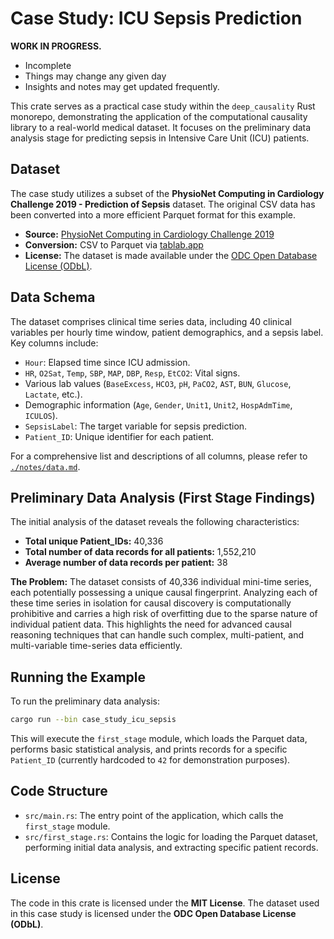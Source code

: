 # Case Study: ICU Sepsis Prediction

**WORK IN PROGRESS.** 
* Incomplete
* Things may change any given day
* Insights and notes may get updated frequently. 

This crate serves as a practical case study within the `deep_causality` Rust monorepo, demonstrating the application of the computational causality library to a real-world medical dataset. It focuses on the preliminary data analysis stage for predicting sepsis in Intensive Care Unit (ICU) patients.

## Dataset

The case study utilizes a subset of the **PhysioNet Computing in Cardiology Challenge 2019 - Prediction of Sepsis** dataset. The original CSV data has been converted into a more efficient Parquet format for this example.

*   **Source:** [PhysioNet Computing in Cardiology Challenge 2019](https://www.kaggle.com/datasets/salikhussaini49/prediction-of_sepsis/data)
*   **Conversion:** CSV to Parquet via [tablab.app](https://www.tablab.app/csv/to/parquet)
*   **License:** The dataset is made available under the [ODC Open Database License (ODbL)](./data/doc/LICENSE.txt).

## Data Schema

The dataset comprises clinical time series data, including 40 clinical variables per hourly time window, patient demographics, and a sepsis label. Key columns include:

*   `Hour`: Elapsed time since ICU admission.
*   `HR`, `O2Sat`, `Temp`, `SBP`, `MAP`, `DBP`, `Resp`, `EtCO2`: Vital signs.
*   Various lab values (`BaseExcess`, `HCO3`, `pH`, `PaCO2`, `AST`, `BUN`, `Glucose`, `Lactate`, etc.).
*   Demographic information (`Age`, `Gender`, `Unit1`, `Unit2`, `HospAdmTime`, `ICULOS`).
*   `SepsisLabel`: The target variable for sepsis prediction.
*   `Patient_ID`: Unique identifier for each patient.

For a comprehensive list and descriptions of all columns, please refer to [`./notes/data.md`](./notes/data.md).

## Preliminary Data Analysis (First Stage Findings)

The initial analysis of the dataset reveals the following characteristics:

*   **Total unique Patient_IDs:** 40,336
*   **Total number of data records for all patients:** 1,552,210
*   **Average number of data records per patient:** 38

**The Problem:** The dataset consists of 40,336 individual mini-time series, each potentially possessing a unique causal fingerprint. Analyzing each of these time series in isolation for causal discovery is computationally prohibitive and carries a high risk of overfitting due to the sparse nature of individual patient data. This highlights the need for advanced causal reasoning techniques that can handle such complex, multi-patient, and multi-variable time-series data efficiently.

## Running the Example

To run the preliminary data analysis:

```bash
cargo run --bin case_study_icu_sepsis
```

This will execute the `first_stage` module, which loads the Parquet data, performs basic statistical analysis, and prints records for a specific `Patient_ID` (currently hardcoded to `42` for demonstration purposes).

## Code Structure

*   `src/main.rs`: The entry point of the application, which calls the `first_stage` module.
*   `src/first_stage.rs`: Contains the logic for loading the Parquet dataset, performing initial data analysis, and extracting specific patient records.

## License

The code in this crate is licensed under the **MIT License**.
The dataset used in this case study is licensed under the **ODC Open Database License (ODbL)**.
